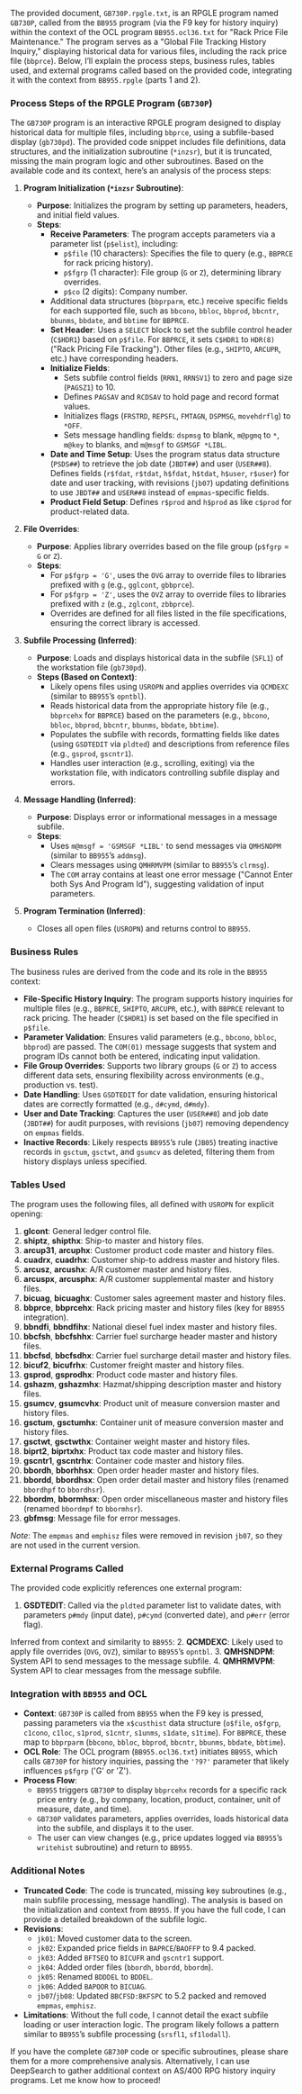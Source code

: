 The provided document, `GB730P.rpgle.txt`, is an RPGLE program named `GB730P`, called from the `BB955` program (via the F9 key for history inquiry) within the context of the OCL program `BB955.ocl36.txt` for "Rack Price File Maintenance." The program serves as a "Global File Tracking History Inquiry," displaying historical data for various files, including the rack price file (`bbprce`). Below, I’ll explain the process steps, business rules, tables used, and external programs called based on the provided code, integrating it with the context from `BB955.rpgle` (parts 1 and 2).

### Process Steps of the RPGLE Program (`GB730P`)

The `GB730P` program is an interactive RPGLE program designed to display historical data for multiple files, including `bbprce`, using a subfile-based display (`gb730pd`). The provided code snippet includes file definitions, data structures, and the initialization subroutine (`*inzsr`), but it is truncated, missing the main program logic and other subroutines. Based on the available code and its context, here’s an analysis of the process steps:

1. **Program Initialization (`*inzsr` Subroutine)**:
   - **Purpose**: Initializes the program by setting up parameters, headers, and initial field values.
   - **Steps**:
     - **Receive Parameters**: The program accepts parameters via a parameter list (`p$elist`), including:
       - `p$file` (10 characters): Specifies the file to query (e.g., `BBPRCE` for rack pricing history).
       - `p$fgrp` (1 character): File group (`G` or `Z`), determining library overrides.
       - `p$co` (2 digits): Company number.
     - Additional data structures (`bbprparm`, etc.) receive specific fields for each supported file, such as `bbcono`, `bbloc`, `bbprod`, `bbcntr`, `bbunms`, `bbdate`, and `bbtime` for `BBPRCE`.
     - **Set Header**: Uses a `SELECT` block to set the subfile control header (`C$HDR1`) based on `p$file`. For `BBPRCE`, it sets `C$HDR1` to `HDR(8)` ("Rack Pricing File Tracking"). Other files (e.g., `SHIPTO`, `ARCUPR`, etc.) have corresponding headers.
     - **Initialize Fields**:
       - Sets subfile control fields (`RRN1`, `RRNSV1`) to zero and page size (`PAGSZ1`) to 10.
       - Defines `PAGSAV` and `RCDSAV` to hold page and record format values.
       - Initializes flags (`FRSTRD`, `REPSFL`, `FMTAGN`, `DSPMSG`, `movehdrflg`) to `*OFF`.
       - Sets message handling fields: `dspmsg` to blank, `m@pgmq` to `*`, `m@key` to blanks, and `m@msgf` to `GSMSGF *LIBL`.
     - **Date and Time Setup**: Uses the program status data structure (`PSDS##`) to retrieve the job date (`JBDT##`) and user (`USER##8`). Defines fields (`r$fdat`, `r$tdat`, `h$fdat`, `h$tdat`, `h$user`, `r$user`) for date and user tracking, with revisions (`jb07`) updating definitions to use `JBDT##` and `USER##8` instead of `empmas`-specific fields.
     - **Product Field Setup**: Defines `r$prod` and `h$prod` as like `c$prod` for product-related data.

2. **File Overrides**:
   - **Purpose**: Applies library overrides based on the file group (`p$fgrp` = `G` or `Z`).
   - **Steps**:
     - For `p$fgrp = 'G'`, uses the `OVG` array to override files to libraries prefixed with `g` (e.g., `gglcont`, `gbbprce`).
     - For `p$fgrp = 'Z'`, uses the `OVZ` array to override files to libraries prefixed with `z` (e.g., `zglcont`, `zbbprce`).
     - Overrides are defined for all files listed in the file specifications, ensuring the correct library is accessed.

3. **Subfile Processing (Inferred)**:
   - **Purpose**: Loads and displays historical data in the subfile (`SFL1`) of the workstation file (`gb730pd`).
   - **Steps (Based on Context)**:
     - Likely opens files using `USROPN` and applies overrides via `QCMDEXC` (similar to `BB955`’s `opntbl`).
     - Reads historical data from the appropriate history file (e.g., `bbprcehx` for `BBPRCE`) based on the parameters (e.g., `bbcono`, `bbloc`, `bbprod`, `bbcntr`, `bbunms`, `bbdate`, `bbtime`).
     - Populates the subfile with records, formatting fields like dates (using `GSDTEDIT` via `pldted`) and descriptions from reference files (e.g., `gsprod`, `gscntr1`).
     - Handles user interaction (e.g., scrolling, exiting) via the workstation file, with indicators controlling subfile display and errors.

4. **Message Handling (Inferred)**:
   - **Purpose**: Displays error or informational messages in a message subfile.
   - **Steps**:
     - Uses `m@msgf = 'GSMSGF *LIBL'` to send messages via `QMHSNDPM` (similar to `BB955`’s `addmsg`).
     - Clears messages using `QMHRMVPM` (similar to `BB955`’s `clrmsg`).
     - The `COM` array contains at least one error message ("Cannot Enter both Sys And Program Id"), suggesting validation of input parameters.

5. **Program Termination (Inferred)**:
   - Closes all open files (`USROPN`) and returns control to `BB955`.

### Business Rules

The business rules are derived from the code and its role in the `BB955` context:
- **File-Specific History Inquiry**: The program supports history inquiries for multiple files (e.g., `BBPRCE`, `SHIPTO`, `ARCUPR`, etc.), with `BBPRCE` relevant to rack pricing. The header (`C$HDR1`) is set based on the file specified in `p$file`.
- **Parameter Validation**: Ensures valid parameters (e.g., `bbcono`, `bbloc`, `bbprod`) are passed. The `COM(01)` message suggests that system and program IDs cannot both be entered, indicating input validation.
- **File Group Overrides**: Supports two library groups (`G` or `Z`) to access different data sets, ensuring flexibility across environments (e.g., production vs. test).
- **Date Handling**: Uses `GSDTEDIT` for date validation, ensuring historical dates are correctly formatted (e.g., `d#cymd`, `d#mdy`).
- **User and Date Tracking**: Captures the user (`USER##8`) and job date (`JBDT##`) for audit purposes, with revisions (`jb07`) removing dependency on `empmas` fields.
- **Inactive Records**: Likely respects `BB955`’s rule (`JB05`) treating inactive records in `gsctum`, `gsctwt`, and `gsumcv` as deleted, filtering them from history displays unless specified.

### Tables Used

The program uses the following files, all defined with `USROPN` for explicit opening:
1. **glcont**: General ledger control file.
2. **shiptz**, **shipthx**: Ship-to master and history files.
3. **arcup31**, **arcuphx**: Customer product code master and history files.
4. **cuadrx**, **cuadrhx**: Customer ship-to address master and history files.
5. **arcusz**, **arcushx**: A/R customer master and history files.
6. **arcuspx**, **arcusphx**: A/R customer supplemental master and history files.
7. **bicuag**, **bicuaghx**: Customer sales agreement master and history files.
8. **bbprce**, **bbprcehx**: Rack pricing master and history files (key for `BB955` integration).
9. **bbndfi**, **bbndfihx**: National diesel fuel index master and history files.
10. **bbcfsh**, **bbcfshhx**: Carrier fuel surcharge header master and history files.
11. **bbcfsd**, **bbcfsdhx**: Carrier fuel surcharge detail master and history files.
12. **bicuf2**, **bicufrhx**: Customer freight master and history files.
13. **gsprod**, **gsprodhx**: Product code master and history files.
14. **gshazm**, **gshazmhx**: Hazmat/shipping description master and history files.
15. **gsumcv**, **gsumcvhx**: Product unit of measure conversion master and history files.
16. **gsctum**, **gsctumhx**: Container unit of measure conversion master and history files.
17. **gsctwt**, **gsctwthx**: Container weight master and history files.
18. **biprt2**, **biprtxhx**: Product tax code master and history files.
19. **gscntr1**, **gscntrhx**: Container code master and history files.
20. **bbordh**, **bborhhsx**: Open order header master and history files.
21. **bbordd**, **bbordhsx**: Open order detail master and history files (renamed `bbordhpf` to `bbordhsr`).
22. **bbordm**, **bbormhsx**: Open order miscellaneous master and history files (renamed `bbordmpf` to `bbormhsr`).
23. **gbfmsg**: Message file for error messages.

*Note*: The `empmas` and `emphisz` files were removed in revision `jb07`, so they are not used in the current version.

### External Programs Called

The provided code explicitly references one external program:
1. **GSDTEDIT**: Called via the `pldted` parameter list to validate dates, with parameters `p#mdy` (input date), `p#cymd` (converted date), and `p#err` (error flag).

Inferred from context and similarity to `BB955`:
2. **QCMDEXC**: Likely used to apply file overrides (`OVG`, `OVZ`), similar to `BB955`’s `opntbl`.
3. **QMHSNDPM**: System API to send messages to the message subfile.
4. **QMHRMVPM**: System API to clear messages from the message subfile.

### Integration with `BB955` and OCL

- **Context**: `GB730P` is called from `BB955` when the F9 key is pressed, passing parameters via the `x$custhist` data structure (`o$file`, `o$fgrp`, `c1cono`, `c1loc`, `s1prod`, `s1cntr`, `s1unms`, `s1date`, `s1time`). For `BBPRCE`, these map to `bbprparm` (`bbcono`, `bbloc`, `bbprod`, `bbcntr`, `bbunms`, `bbdate`, `bbtime`).
- **OCL Role**: The OCL program (`BB955.ocl36.txt`) initiates `BB955`, which calls `GB730P` for history inquiries, passing the `'?9?'` parameter that likely influences `p$fgrp` ('G' or 'Z').
- **Process Flow**:
  - `BB955` triggers `GB730P` to display `bbprcehx` records for a specific rack price entry (e.g., by company, location, product, container, unit of measure, date, and time).
  - `GB730P` validates parameters, applies overrides, loads historical data into the subfile, and displays it to the user.
  - The user can view changes (e.g., price updates logged via `BB955`’s `writehist` subroutine) and return to `BB955`.

### Additional Notes

- **Truncated Code**: The code is truncated, missing key subroutines (e.g., main subfile processing, message handling). The analysis is based on the initialization and context from `BB955`. If you have the full code, I can provide a detailed breakdown of the subfile logic.
- **Revisions**:
  - `jk01`: Moved customer data to the screen.
  - `jk02`: Expanded price fields in `BAPRCE`/`BAOFFP` to 9.4 packed.
  - `jk03`: Added `BFTSEQ` to `BICUFR` and `gscntr1` support.
  - `jk04`: Added order files (`bbordh`, `bbordd`, `bbordm`).
  - `jk05`: Renamed `BDDDEL` to `BDDEL`.
  - `jk06`: Added `BAPOOR` to `BICUAG`.
  - `jb07`/`jb08`: Updated `BBCFSD:BKFSPC` to 5.2 packed and removed `empmas`, `emphisz`.
- **Limitations**: Without the full code, I cannot detail the exact subfile loading or user interaction logic. The program likely follows a pattern similar to `BB955`’s subfile processing (`srsfl1`, `sf1lodall`).

If you have the complete `GB730P` code or specific subroutines, please share them for a more comprehensive analysis. Alternatively, I can use DeepSearch to gather additional context on AS/400 RPG history inquiry programs. Let me know how to proceed!